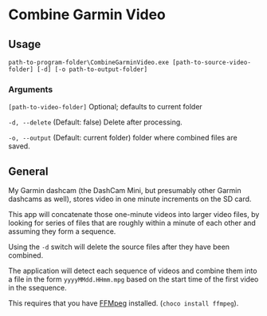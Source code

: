 # Combine Garmin Video

## Usage

`path-to-program-folder\CombineGarminVideo.exe [path-to-source-video-folder] [-d] [-o path-to-output-folder]`

### Arguments

`[path-to-video-folder]` Optional; defaults to current folder<br/>

`-d, --delete`    (Default: false) Delete after processing.

`-o, --output`    (Default: current folder) folder where combined files are saved.

## General

My Garmin dashcam (the DashCam Mini, but presumably other Garmin dashcams as well), stores video in one minute increments on the SD card.

This app will concatenate those one-minute videos into larger video files, by looking for series of files that are roughly within a minute of each other and assuming they form a sequence.

Using the `-d` switch will delete the source files after they have been combined.

The application will detect each sequence of videos and combine them into a file in the form `yyyyMMdd.HHmm.mpg` based on the start time of the first video in the ssequence.

This requires that you have [FFMpeg](https://ffmpeg.org/) installed. (`choco install ffmpeg`).
